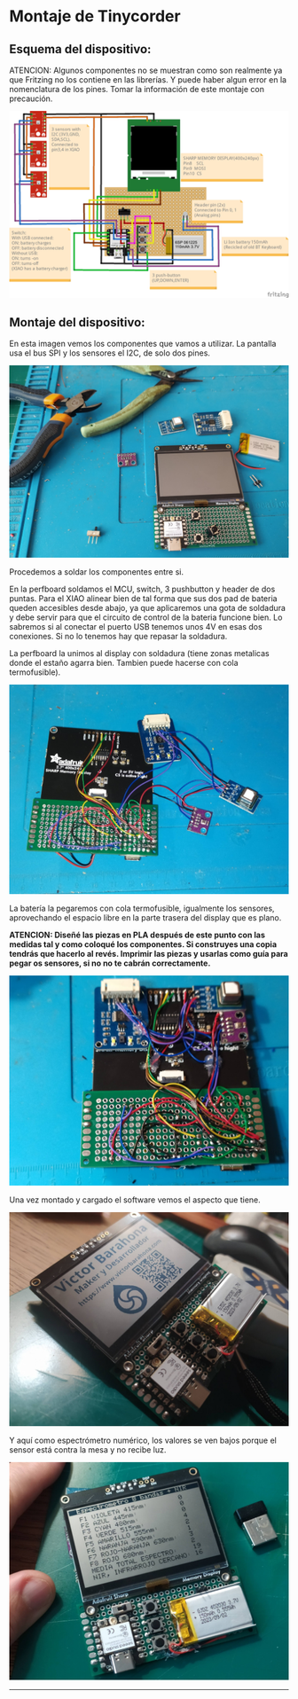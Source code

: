 # Montaje de Tinycorder

## Esquema del dispositivo:

ATENCION: Algunos componentes no se muestran como son realmente ya que Fritzing no los contiene en las librerías. Y puede haber algun error en la nomenclatura de los pines. Tomar la información de este montaje con precaución.


![Esquemático](Tinycorder_schematic.jpg)

## Montaje del dispositivo:

En esta imagen vemos los componentes que vamos a utilizar. La pantalla usa el bus SPI y los sensores el I2C, de solo dos pines.

![Componentes](componentes.jpg)

Procedemos a soldar los componentes entre si.

En la perfboard soldamos el MCU, switch, 3 pushbutton y header de dos puntas. Para el XIAO alinear bien de tal forma que sus dos pad de bateria queden accesibles desde abajo, ya que aplicaremos una gota de soldadura y debe servir para que el circuito de control de la bateria funcione bien. Lo sabremos si al conectar el puerto USB tenemos unos 4V en esas dos conexiones. Si no lo tenemos hay que repasar la soldadura.

La perfboard la unimos al display con soldadura (tiene zonas metalicas donde el estaño agarra bien. Tambien puede hacerse con cola termofusible).


![Cableado](cableado.jpg)

La batería la pegaremos con cola termofusible, igualmente los sensores, aprovechando el espacio libre en la parte trasera del display que es plano.

**ATENCION: Diseñé las piezas en PLA después de este punto con las medidas tal y como coloqué los componentes. Si construyes una copia tendrás que hacerlo al revés. Imprimir las piezas y usarlas como guía para pegar os sensores, si no no te cabrán correctamente.**

![Montaje y soldadura](colocado_y_soldado.jpg)

Una vez montado y cargado el software vemos el aspecto que tiene.

![Prueba Badge](ok_badge.jpg)

Y aquí como espectrómetro numérico, los valores se ven bajos porque el sensor está contra la mesa y no recibe luz.

![Espectrómetro numérico](ok_espectrometro_numerico.jpg)

***

